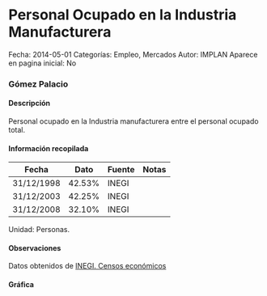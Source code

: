 Personal Ocupado en la Industria Manufacturera
=====

Fecha: 2014-05-01
Categorías: Empleo, Mercados
Autor: IMPLAN
Aparece en pagina inicial: No

### Gómez Palacio

#### Descripción

Personal ocupado en la Industria manufacturera entre el personal ocupado total.

<!-- break -->

#### Información recopilada

<table class="table table-hover table-bordered matriz">
  <thead>
    <tr><th>Fecha</th><th>Dato</th><th>Fuente</th><th>Notas</th></tr>
  </thead>
  <tbody>
    <tr><td class="centrado">31/12/1998</td><td class="derecha">42.53%</td><td>INEGI</td><td></td></tr>
    <tr><td class="centrado">31/12/2003</td><td class="derecha">42.25%</td><td>INEGI</td><td></td></tr>
    <tr><td class="centrado">31/12/2008</td><td class="derecha">32.10%</td><td>INEGI</td><td></td></tr>
  </tbody>
</table>

Unidad: Personas.

#### Observaciones

Datos obtenidos de [INEGI. Censos económicos](http://www3.inegi.org.mx/sistemas/saic/)

#### Gráfica

<div id="Morrisfvbnupwt" class="grafica"></div>
  <script>
  new Morris.Line({
    element: 'Morrisfvbnupwt',
    data: [
      { fecha: '1998-12-31', dato: 42.5300 },
      { fecha: '2003-12-31', dato: 42.2500 },
      { fecha: '2008-12-31', dato: 32.0975 }
    ],
    xkey: 'fecha',
    ykeys: ['dato'],
    labels: ['Dato'],
    lineColors: ['#FF5B02'],
    xLabelFormat: function(d) {
      return d.getDate()+'/'+(d.getMonth()+1)+'/'+d.getFullYear();
    },
    dateFormat: function (ts) {
      var d = new Date(ts);
      return d.getDate() + '/' + (d.getMonth() + 1) + '/' + d.getFullYear();
    }
  });
  </script>
